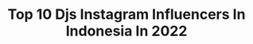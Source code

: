 ---
title: Top 10 Djs Instagram Influencers In Indonesia In 2022
description: >-
  Find top djs Instagram influencers in Indonesia in 2022. Most popular hashtags: #freefire #storywakekinian #storywakeren #quotes.
platform: Instagram
hits: 96
text_top: See the best Instagram influencers on inBeat.
text_bottom: inBeat has 96 Instagram influencers like this in Indonesia for you to work with.
profiles:
  - username: "dj.sakuraaa"
    fullname: >-
      SAKURA | 苏樱花🌸
    bio: >-
      🎧 Hardstyle Bass Trap 🎧 Soundcloud: DJ SAKURA Tiktok: Djsakura Elelive ID : 10479949 🖤 Email for DJ Bookings / ADS 🖤🎶👇🏻
    location: "Indonesia"
    followers: 38241
    engagement: 451
    commentsToLikes: 0.022966
    id: ck6uafn2p3amx0j71zgs6ssn3
    verified: false
    hashtags: "#sgdj, #singaporedj, #halloween2020, #halloweencostume"
  - username: "sachin_shirsat_editz"
    fullname: >-
      Sachin Shirsat
    bio: >-
      Featured by @djsnake @tvfqtiyapa Video editor | sketch artist DM for video edits, sketches Personal id - @suchin.shirsat @marathmola_sachin
    location: "Indonesia"
    followers: 57501
    engagement: 1368
    commentsToLikes: 0.025329
    id: ck9wgt6lluvsm0j78fopgq8ri
    verified: false
    hashtags: "#mashups, #tiktokcringes, #carryminati, #anushkasharma"
  - username: "djgracelaandreas"
    fullname: >-
      Gracela P Andreas Br Saragih 🦋
    bio: >-
      SUBLIME by @splendid_asia 📞: +62 815-5845-8888 (STEVE) 📞: +62 853-5959-1116 (HOTMAN) 👇🏻LIVE - DJSET👇🏻
    location: "Indonesia"
    followers: 47557
    engagement: 77
    commentsToLikes: 0.068824
    id: ck8sxxj42j1a80j78d7vzut3s
    verified: false
    hashtags: "#splendidchallenge, #stayathome, #tiktokchallenge, #mirroroutside"
  - username: "djsduudaa"
    fullname: >-
      DUUDAA
    bio: >-
      We are DUUDAA 🎧 DJ Sisters from Amsterdam 🎧 DJ ACT: Sing, Rap & Dance 🎧 Agency Splendid Asia 🎧 Music: RnB, HipHop, Moomba, House & EDM 🎧 Bali 📍
    location: "Indonesia"
    followers: 36310
    engagement: 464
    commentsToLikes: 0.045689
    id: ck5c1v47zvzhu0i11z2ukayfl
    verified: false
    hashtags: ""
  - username: "djsucipongoh"
    fullname: >-
      Kalian Suci Aku Penuh Busa
    bio: >-
      @thisisedo_ 🤍 @berdikaribaut @satetaichan_la @twerksproject @babelook_ts
    location: "Indonesia"
    followers: 71042
    engagement: 87
    commentsToLikes: 0.043049
    id: ckaorjagfnhgc0i78vh18tjv9
    verified: false
    hashtags: "#hutri75, #indonesiaku, #bali, #sunrise"
  - username: "thenay.bekasi_utara"
    fullname: >-
      Naisa Alifia Yuriza
    bio: >-
      N.A.Y Id ml:395084413 Acc @fajrick_23 💥OFFICIAL FANBASE NAY RESMI
    location: "Indonesia"
    followers: 92998
    engagement: 476
    commentsToLikes: 0.020069
    id: ckaoym3y7i20y0i78mkcuj81b
    verified: false
    hashtags: "#quotes, #dj30detik, #djstorywa, #thenay"
  - username: "kriswantoari"
    fullname: >-
      Ari Kriswanto
    bio: >-
      🇲🇨 Indonesia Owner Youtube Channel Kulgar. Part of Garena Free Fire Indonesia Business inquiries: 📩 arikriswanto12@gmail.com
    location: "Indonesia"
    followers: 450224
    engagement: 386
    commentsToLikes: 0.039677
    id: ck0u0b89ot5hf0i191hsklqku
    verified: false
    hashtags: "#djsoda, #booyah, #kulgar, #freefire"
  - username: "ff.deep"
    fullname: >-
      Bʟᴀᴄᴋ࿐
    bio: >-
      PP? DM 📩 • BUKAN EDITOR ❌ • Jan lupa follow uwoeeee🙏 Enjoyy.....
    location: "Indonesia"
    followers: 15436
    engagement: 1552
    commentsToLikes: 0.030221
    id: ckaouu4401twm0i78ks2u3hl7
    verified: false
    hashtags: "#djviral, #garenafreefire, #freefireindonesia, #storywabaper"
  - username: "kinggg_squardd021"
    fullname: >-
      CallMeWisnu🔵
    bio: >-
      From BANYUMAS . 💯Reall Acount💯 . Support Follow Up 30K Open #ppendorse lanjut DM📥 Ingin bengek disini !! Subscribe Channel Gass 1k ⏬
    location: "Indonesia"
    followers: 27456
    engagement: 953
    commentsToLikes: 0.019242
    id: ckaousxnr1oek0i7866pqxjcl
    verified: false
    hashtags: ""
  - username: "ff.rijall_"
    fullname: >-
      Xeiiraa
    bio: >-
      🔹Partner : @ivall.ff @ffsyauqii @ff_momy77 @ini.yasha 🔹Jasa Edit Foto and Video 🔹PP/ Endorse DM 📩 🔹Member of : @officialklandnyx 🔹YouTube :
    location: "Indonesia"
    followers: 17988
    engagement: 1441
    commentsToLikes: 0.048376
    id: ckaouu5kv1u5h0i787v3df8c8
    verified: false
    hashtags: "#freefiregarena, #garenafreefire, #imbajr, #vidio30detik"
---